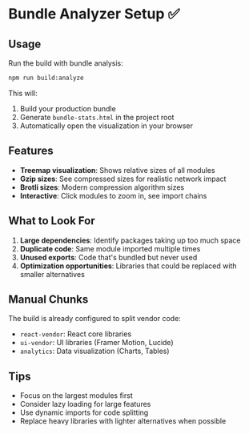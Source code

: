 # Bundle Analyzer Setup ✅

## Usage

Run the build with bundle analysis:
```bash
npm run build:analyze
```

This will:
1. Build your production bundle
2. Generate `bundle-stats.html` in the project root
3. Automatically open the visualization in your browser

## Features

- **Treemap visualization**: Shows relative sizes of all modules
- **Gzip sizes**: See compressed sizes for realistic network impact
- **Brotli sizes**: Modern compression algorithm sizes
- **Interactive**: Click modules to zoom in, see import chains

## What to Look For

1. **Large dependencies**: Identify packages taking up too much space
2. **Duplicate code**: Same module imported multiple times
3. **Unused exports**: Code that's bundled but never used
4. **Optimization opportunities**: Libraries that could be replaced with smaller alternatives

## Manual Chunks

The build is already configured to split vendor code:
- `react-vendor`: React core libraries
- `ui-vendor`: UI libraries (Framer Motion, Lucide)
- `analytics`: Data visualization (Charts, Tables)

## Tips

- Focus on the largest modules first
- Consider lazy loading for large features
- Use dynamic imports for code splitting
- Replace heavy libraries with lighter alternatives when possible